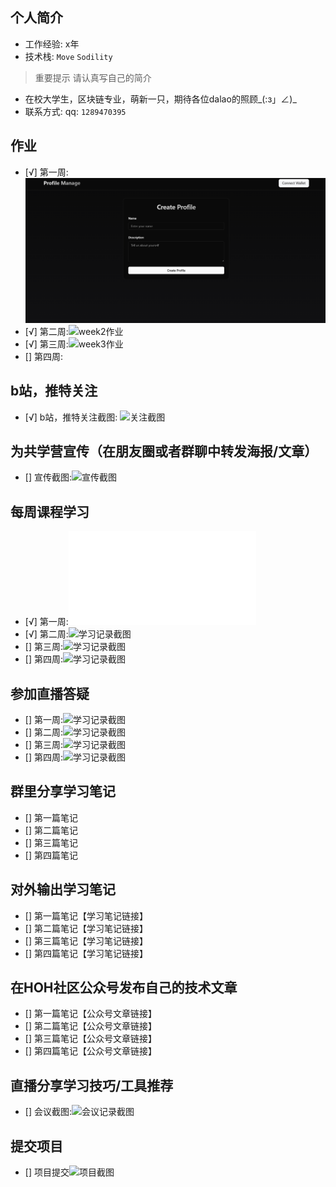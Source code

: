 ## 个人简介
- 工作经验: x年
- 技术栈: `Move` `Sodility`
> 重要提示 请认真写自己的简介
- 在校大学生，区块链专业，萌新一只，期待各位dalao的照顾_(:з」∠)_
- 联系方式: qq: `1289470395`



## 作业
- [√] 第一周:![week1作业](./images/week1.png)
- [√] 第二周:![week2作业](0.1-to-Sui-Fullstack/fullstack/dyingforge/images/manage.png)
- [√] 第三周:![week3作业](0.1-to-Sui-Fullstack/fullstack/dyingforge/images/week3.png)
- [] 第四周:



## b站，推特关注

- [√] b站，推特关注截图: ![关注截图](0.1-to-Sui-Fullstack/fullstack/dyingforge/images/B_follow.png)

## 为共学营宣传（在朋友圈或者群聊中转发海报/文章）

- [] 宣传截图:![宣传截图](./images/你的图片地址)

## 每周课程学习

- [√] 第一周:![学习记录截图](0.1-to-Sui-Fullstack/fullstack/dyingforge/readme.md)
- [√] 第二周:![学习记录截图](0.1-to-Sui-Fullstack/fullstack/dyingforge/images/week2_course.png)
- [] 第三周:![学习记录截图](./images/你的图片地址)
- [] 第四周:![学习记录截图](./images/你的图片地址)

## 参加直播答疑

- [] 第一周:![学习记录截图](./images/你的图片地址)
- [] 第二周:![学习记录截图](./images/你的图片地址)
- [] 第三周:![学习记录截图](./images/你的图片地址)
- [] 第四周:![学习记录截图](./images/你的图片地址)

## 群里分享学习笔记

- [] 第一篇笔记
- [] 第二篇笔记
- [] 第三篇笔记
- [] 第四篇笔记

## 对外输出学习笔记

- [] 第一篇笔记【学习笔记链接】
- [] 第二篇笔记【学习笔记链接】
- [] 第三篇笔记【学习笔记链接】
- [] 第四篇笔记【学习笔记链接】

## 在HOH社区公众号发布自己的技术文章

- [] 第一篇笔记【公众号文章链接】
- [] 第二篇笔记【公众号文章链接】
- [] 第三篇笔记【公众号文章链接】
- [] 第四篇笔记【公众号文章链接】

## 直播分享学习技巧/工具推荐

- [] 会议截图:![会议记录截图](./images/你的图片地址)

## 提交项目

- [] 项目提交![项目截图](./images/你的图片地址)



